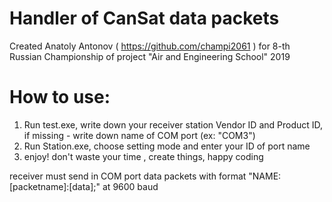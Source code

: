 # Handler of CanSat data packets
Created Anatoly Antonov ( https://github.com/champi2061 ) for 8-th Russian Championship of project "Air and Engineering School"
2019

# How to use:
1) Run test.exe, write down your receiver station Vendor ID and Product ID, if missing - write down name of COM port (ex: "COM3")
2) Run Station.exe, choose setting mode and enter your ID of port name
3) enjoy! don't waste your time , create things, happy coding

receiver must send in COM port data packets with format "NAME:[packetname]:[data];" at 9600 baud
